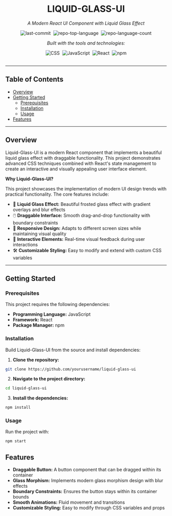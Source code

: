 <div align="center">
<h1>LIQUID-GLASS-UI</h1>
<p><em>A Modern React UI Component with Liquid Glass Effect</em></p>

<img alt="last-commit" src="https://img.shields.io/github/last-commit/yourusername/liquid-glass-ui?style=flat&logo=git&logoColor=white&color=0080ff" class="inline-block mx-1" style="margin: 0px 2px;">
<img alt="repo-top-language" src="https://img.shields.io/github/languages/top/yourusername/liquid-glass-ui?style=flat&color=0080ff" class="inline-block mx-1" style="margin: 0px 2px;">
<img alt="repo-language-count" src="https://img.shields.io/github/languages/count/yourusername/liquid-glass-ui?style=flat&color=0080ff" class="inline-block mx-1" style="margin: 0px 2px;">

<p><em>Built with the tools and technologies:</em></p>
<img alt="CSS" src="https://img.shields.io/badge/CSS-1572B6.svg?style=flat&logo=CSS3&logoColor=white" class="inline-block mx-1" style="margin: 0px 2px;">
<img alt="JavaScript" src="https://img.shields.io/badge/JavaScript-F7DF1E.svg?style=flat&logo=JavaScript&logoColor=black" class="inline-block mx-1" style="margin: 0px 2px;">
<img alt="React" src="https://img.shields.io/badge/React-61DAFB.svg?style=flat&logo=React&logoColor=black" class="inline-block mx-1" style="margin: 0px 2px;">
<img alt="npm" src="https://img.shields.io/badge/npm-CB3837.svg?style=flat&logo=npm&logoColor=white" class="inline-block mx-1" style="margin: 0px 2px;">
</div>

<br>
<hr>

## Table of Contents
- [Overview](#overview)
- [Getting Started](#getting-started)
  - [Prerequisites](#prerequisites)
  - [Installation](#installation)
  - [Usage](#usage)
- [Features](#features)

<hr>

## Overview

Liquid-Glass-UI is a modern React component that implements a beautiful liquid glass effect with draggable functionality. This project demonstrates advanced CSS techniques combined with React's state management to create an interactive and visually appealing user interface element.

**Why Liquid-Glass-UI?**

This project showcases the implementation of modern UI design trends with practical functionality. The core features include:

- 🎨 **Liquid Glass Effect:** Beautiful frosted glass effect with gradient overlays and blur effects
- 🖱️ **Draggable Interface:** Smooth drag-and-drop functionality with boundary constraints
- 💫 **Responsive Design:** Adapts to different screen sizes while maintaining visual quality
- 🎯 **Interactive Elements:** Real-time visual feedback during user interactions
- 🛠️ **Customizable Styling:** Easy to modify and extend with custom CSS variables

<hr>

## Getting Started

### Prerequisites

This project requires the following dependencies:
- **Programming Language:** JavaScript
- **Framework:** React
- **Package Manager:** npm

### Installation

Build Liquid-Glass-UI from the source and install dependencies:

1. **Clone the repository:**
```sh
git clone https://github.com/yourusername/liquid-glass-ui
```

2. **Navigate to the project directory:**
```sh
cd liquid-glass-ui
```

3. **Install the dependencies:**
```sh
npm install
```

### Usage

Run the project with:

```sh
npm start
```

## Features

- **Draggable Button:** A button component that can be dragged within its container
- **Glass Morphism:** Implements modern glass morphism design with blur effects
- **Boundary Constraints:** Ensures the button stays within its container bounds
- **Smooth Animations:** Fluid movement and transitions
- **Customizable Styling:** Easy to modify through CSS variables and props
